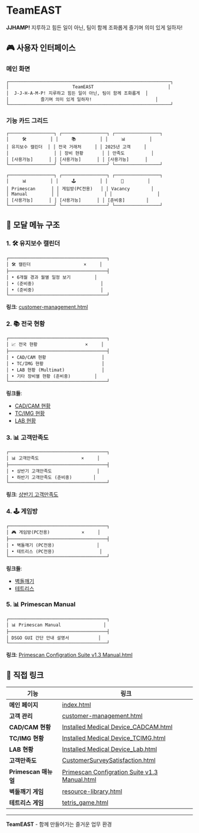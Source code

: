 # TeamEAST

**JJHAMP!** 지루하고 힘든 일이 아닌, 팀이 함께 조화롭게 즐기며 의미 있게 일하자!

## 🎮 사용자 인터페이스

### 메인 화면
```
┌─────────────────────────────────────────────────────────────┐
│                        TeamEAST                            │
│  J-J-H-A-M-P! 지루하고 힘든 일이 아닌, 팀이 함께 조화롭게  │
│            즐기며 의미 있게 일하자!                        │
└─────────────────────────────────────────────────────────────┘
```

### 기능 카드 그리드
```
┌─────────────────┐ ┌─────────────────┐ ┌─────────────────┐
│     🛠️         │ │     📚         │ │     📊         │
│ 유지보수 캘린더  │ │ 전국 거래처     │ │ 2025년 고객     │
│                 │ │ 장비 현황       │ │ 만족도          │
│ [사용가능]      │ │ [사용가능]      │ │ [사용가능]      │
└─────────────────┘ └─────────────────┘ └─────────────────┘

┌─────────────────┐ ┌─────────────────┐ ┌─────────────────┐
│     📊         │ │     🕹️         │ │     🧱         │
│ Primescan      │ │ 게임방(PC전용)   │ │ Vacancy        │
│ Manual         │ │                 │ │                 │
│ [사용가능]      │ │ [사용가능]      │ │ [준비중]        │
└─────────────────┘ └─────────────────┘ └─────────────────┘
```

## 🔗 모달 메뉴 구조

### 1. 🛠️ 유지보수 캘린더
```
┌─────────────────────────────────────┐
│ 🛠️ 캘린더                    ×     │
├─────────────────────────────────────┤
│ • 6개월 경과 월별 일정 보기         │
│ • (준비중)                         │
│ • (준비중)                         │
└─────────────────────────────────────┘
```

**링크**: [customer-management.html](./customer-management.html)

### 2. 📚 전국 현황
```
┌─────────────────────────────────────┐
│ 📈 전국 현황                  ×     │
├─────────────────────────────────────┤
│ • CAD/CAM 현황                     │
│ • TC/IMG 현황                      │
│ • LAB 현황 (Multimat)              │
│ • 기타 장비별 현황 (준비중)         │
└─────────────────────────────────────┘
```

**링크들**:
- [CAD/CAM 현황](./Installed%20Medical%20Device_CADCAM.html)
- [TC/IMG 현황](./Installed%20Medical%20Device_TCIMG.html)
- [LAB 현황](./Installed%20Medical%20Device_Lab.html)

### 3. 📊 고객만족도
```
┌─────────────────────────────────────┐
│ 📊 고객만족도                ×     │
├─────────────────────────────────────┤
│ • 상반기 고객만족도                 │
│ • 하반기 고객만족도 (준비중)        │
└─────────────────────────────────────┘
```

**링크**: [상반기 고객만족도](./CustomerSurveySatisfaction.html)

### 4. 🕹️ 게임방
```
┌─────────────────────────────────────┐
│ 🎮 게임방(PC전용)            ×     │
├─────────────────────────────────────┤
│ • 벽돌깨기 (PC전용)                │
│ • 테트리스 (PC전용)                 │
└─────────────────────────────────────┘
```

**링크들**:
- [벽돌깨기](./resource-library.html)
- [테트리스](./tetris_game.html)

### 5. 📊 Primescan Manual
```
┌─────────────────────────────────────┐
│ 📊 Primescan Manual                │
├─────────────────────────────────────┤
│ DSGO GUI 간단 안내 설명서           │
└─────────────────────────────────────┘
```

**링크**: [Primescan Configration Suite v1.3 Manual.html](./Primescan%20Configration%20Suite%20v1.3%20Manual.html)

## 🎯 직접 링크

| 기능 | 링크 |
|------|------|
| **메인 페이지** | [index.html](./index.html) |
| **고객 관리** | [customer-management.html](./customer-management.html) |
| **CAD/CAM 현황** | [Installed Medical Device_CADCAM.html](./Installed%20Medical%20Device_CADCAM.html) |
| **TC/IMG 현황** | [Installed Medical Device_TCIMG.html](./Installed%20Medical%20Device_TCIMG.html) |
| **LAB 현황** | [Installed Medical Device_Lab.html](./Installed%20Medical%20Device_Lab.html) |
| **고객만족도** | [CustomerSurveySatisfaction.html](./CustomerSurveySatisfaction.html) |
| **Primescan 매뉴얼** | [Primescan Configration Suite v1.3 Manual.html](./Primescan%20Configration%20Suite%20v1.3%20Manual.html) |
| **벽돌깨기 게임** | [resource-library.html](./resource-library.html) |
| **테트리스 게임** | [tetris_game.html](./tetris_game.html) |

---

**TeamEAST** - 함께 만들어가는 즐거운 업무 환경